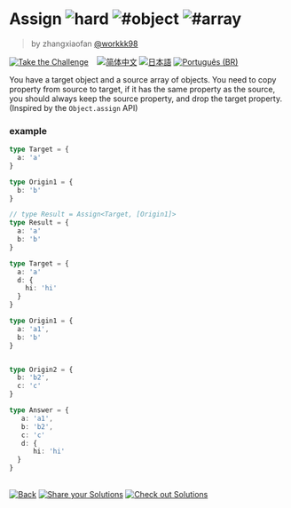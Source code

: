 <!--info-header-start--><h1>Assign <img src="https://img.shields.io/badge/-hard-de3d37" alt="hard"/> <img src="https://img.shields.io/badge/-%23object-999" alt="#object"/> <img src="https://img.shields.io/badge/-%23array-999" alt="#array"/></h1><blockquote><p>by zhangxiaofan <a href="https://github.com/workkk98" target="_blank">@workkk98</a></p></blockquote><p><a href="https://tsch.js.org/9160/play" target="_blank"><img src="https://img.shields.io/badge/-Take%20the%20Challenge-3178c6?logo=typescript&logoColor=white" alt="Take the Challenge"/></a> &nbsp;&nbsp;&nbsp;<a href="./README.zh-CN.md" target="_blank"><img src="https://img.shields.io/badge/-%E7%AE%80%E4%BD%93%E4%B8%AD%E6%96%87-gray" alt="简体中文"/></a>  <a href="./README.ja.md" target="_blank"><img src="https://img.shields.io/badge/-%E6%97%A5%E6%9C%AC%E8%AA%9E-gray" alt="日本語"/></a>  <a href="./README.pt-BR.md" target="_blank"><img src="https://img.shields.io/badge/-Portugu%C3%AAs%20(BR)-gray" alt="Português (BR)"/></a> </p><!--info-header-end-->

You have a target object and a source array of objects. You need to copy property from source to target, if it has the same property as the source, you should always keep the source property, and drop the target property. (Inspired by the `Object.assign` API)

### example

```ts
type Target = {
  a: 'a'
}

type Origin1 = {
  b: 'b'
}

// type Result = Assign<Target, [Origin1]>
type Result = {
  a: 'a'
  b: 'b'
}
```


```ts
type Target = {
  a: 'a'
  d: { 
    hi: 'hi'
  }
}

type Origin1 = {
  a: 'a1',
  b: 'b'
}


type Origin2 = {
  b: 'b2',
  c: 'c'
}

type Answer = {
   a: 'a1',
   b: 'b2',
   c: 'c'
   d: { 
      hi: 'hi'
  }
}
```


<!--info-footer-start--><br><a href="../../README.md" target="_blank"><img src="https://img.shields.io/badge/-Back-grey" alt="Back"/></a> <a href="https://tsch.js.org/9160/answer" target="_blank"><img src="https://img.shields.io/badge/-Share%20your%20Solutions-teal" alt="Share your Solutions"/></a> <a href="https://tsch.js.org/9160/solutions" target="_blank"><img src="https://img.shields.io/badge/-Check%20out%20Solutions-de5a77?logo=awesome-lists&logoColor=white" alt="Check out Solutions"/></a> <!--info-footer-end-->